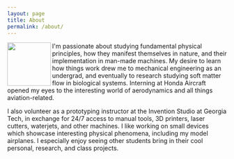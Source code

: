 ```yaml
---
layout: page
title: About
permalink: /about/
---
```


<!-- ![Dual propeller pendulum]({{site.url}}/assets/portfolio/dual_prop_pend.jpg "Dual propeller pendulum"){: .floated} -->
<!-- <div class='align-right' markdown="1" -->
<p><img align="left" width="100" height="100" src="http://www.fillmurray.com/100/100"></p>
<!-- ![Dual propeller pendulum]({{site.url}}/assets/portfolio/dual_prop_pend.jpg "Dual propeller pendulum")
</div> -->
I'm passionate about studying fundamental physical principles, how they manifest themselves in nature, and their implementation in man-made machines. My desire to learn how things work drew me to mechanical engineering as an undergrad, and eventually to research studying soft matter flow in biological systems. Interning at Honda Aircraft opened my eyes to the interesting world of aerodynamics and all things aviation-related.

I also volunteer as a prototyping instructor at the Invention Studio at Georgia Tech, in exchange for 24/7 access to manual tools, 3D printers, laser cutters, waterjets, and other machines. I like working on small devices which showcase interesting physical phenomena, including my model airplanes. I especially enjoy seeing other students bring in their cool personal, research, and class projects.
